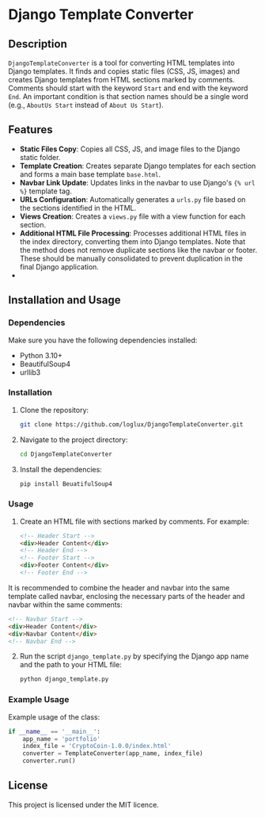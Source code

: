 # Django Template Converter

## Description

`DjangoTemplateConverter` is a tool for converting HTML templates into Django templates. It finds and copies static files (CSS, JS, images) and creates Django templates from HTML sections marked by comments. Comments should start with the keyword `Start` and end with the keyword `End`. An important condition is that section names should be a single word (e.g., `AboutUs Start` instead of `About Us Start`).

## Features

- **Static Files Copy**: Copies all CSS, JS, and image files to the Django static folder.
- **Template Creation**: Creates separate Django templates for each section and forms a main base template `base.html`.
- **Navbar Link Update**: Updates links in the navbar to use Django's `{% url %}` template tag.
- **URLs Configuration**: Automatically generates a `urls.py` file based on the sections identified in the HTML.
- **Views Creation**: Creates a `views.py` file with a view function for each section.
- **Additional HTML File Processing**: Processes additional HTML files in the index directory, converting them into Django templates. Note that the method does not remove duplicate sections like the navbar or footer. These should be manually consolidated to prevent duplication in the final Django application.
- 
## Installation and Usage

### Dependencies

Make sure you have the following dependencies installed:
- Python 3.10+
- BeautifulSoup4
- urllib3

### Installation

1. Clone the repository:

   ```sh
   git clone https://github.com/loglux/DjangoTemplateConverter.git
   ```

2. Navigate to the project directory:

   ```sh
   cd DjangoTemplateConverter
   ```

3. Install the dependencies:

   ```sh
   pip install BeuatifulSoup4
   ```

### Usage

1. Create an HTML file with sections marked by comments. For example:
   ```html
   <!-- Header Start -->
   <div>Header Content</div>
   <!-- Header End -->
   <!-- Footer Start -->
   <div>Footer Content</div>
   <!-- Footer End -->
   ```
It is recommended to combine the header and navbar into the same template called navbar, enclosing the necessary parts of the header and navbar within the same comments:
```html
<!-- Navbar Start -->
<div>Header Content</div>
<div>Navbar Content</div>
<!-- Navbar End -->
```

2. Run the script `django_template.py` by specifying the Django app name and the path to your HTML file:
   ```sh
   python django_template.py
   ```

### Example Usage

Example usage of the class:
```python
if __name__ == '__main__':
    app_name = 'portfolio'
    index_file = 'CryptoCoin-1.0.0/index.html'
    converter = TemplateConverter(app_name, index_file)
    converter.run()
```

## License

This project is licensed under the MIT licence.